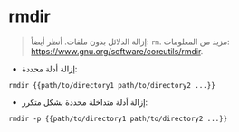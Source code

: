 # rmdir

> إزالة الدلائل بدون ملفات.
> أنظر أيضاً: `rm`.
> مزيد من المعلومات: <https://www.gnu.org/software/coreutils/rmdir>.

- إزالة أدلة محددة:

`rmdir {{path/to/directory1 path/to/directory2 ...}}`

- إزالة أدلة متداخلة محددة بشكل متكرر:

`rmdir -p {{path/to/directory1 path/to/directory2 ...}}`
